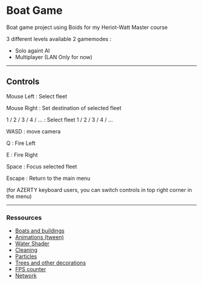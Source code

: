 # Boat Game

 Boat game project using Boids for my Heriot-Watt Master course

 3 different levels available
 2 gamemodes : 
 - Solo againt AI
 - Multiplayer (LAN Only for now)

____
## Controls

Mouse Left : Select fleet

Mouse Right : Set destination of selected fleet

1 / 2 / 3 / 4 / ... : Select fleet 1 / 2 / 3 / 4 / ...

WASD : move camera

Q : Fire Left

E : Fire Right

Space : Focus selected fleet

Escape : Return to the main menu

(for AZERTY keyboard users, you can switch controls in top right corner in the menu)

____
### Ressources

- [Boats and buildings](https://assetstore.unity.com/packages/3d/props/exterior/low-poly-brick-houses-131899)
- [Animations (tween)](https://assetstore.unity.com/packages/tools/animation/dotween-hotween-v2-27676)
- [Water Shader](https://assetstore.unity.com/packages/essentials/asset-packs/standard-assets-for-unity-2018-4-32351)
- [Cleaning](https://assetstore.unity.com/packages/tools/utilities/asset-cleaner-pro-clean-find-references-167990)
- [Particles](https://assetstore.unity.com/packages/vfx/particles/cartoon-fx-remaster-4010)
- [Trees and other decorations](https://kenney.nl/assets/pirate-kit)
- [FPS counter](https://assetstore.unity.com/packages/tools/integration/lite-fps-counter-probably-the-world-s-fastest-fps-counter-132638)
- [Network](https://github.com/Unity-Technologies/com.unity.multiplayer.mlapi)
